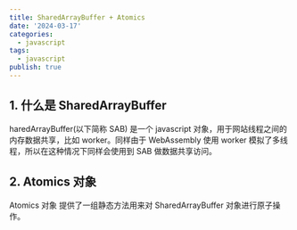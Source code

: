 ```yaml
---
title: SharedArrayBuffer + Atomics
date: '2024-03-17'
categories:
  - javascript
tags:
  - javascript
publish: true
---
```


## 1. 什么是 SharedArrayBuffer

haredArrayBuffer(以下简称 SAB) 是一个 javascript 对象，用于网站线程之间的内存数据共享，比如 worker。同样由于 WebAssembly 使用 worker 模拟了多线程，所以在这种情况下同样会使用到 SAB 做数据共享访问。

## 2. Atomics 对象

Atomics 对象 提供了一组静态方法用来对 SharedArrayBuffer 对象进行原子操作。

